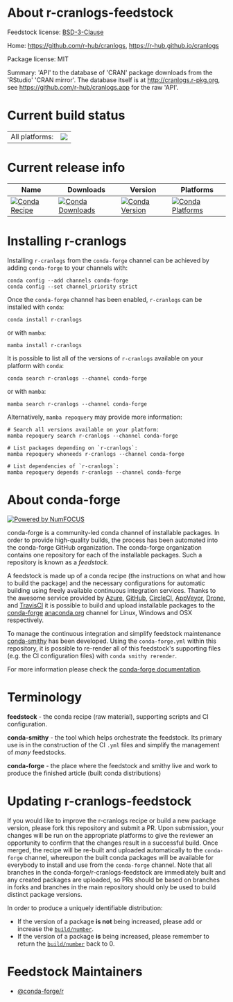 About r-cranlogs-feedstock
==========================

Feedstock license: [BSD-3-Clause](https://github.com/conda-forge/r-cranlogs-feedstock/blob/main/LICENSE.txt)

Home: https://github.com/r-hub/cranlogs, https://r-hub.github.io/cranlogs

Package license: MIT

Summary: 'API' to the database of 'CRAN' package downloads from the 'RStudio' 'CRAN mirror'. The database itself is at <http://cranlogs.r-pkg.org>, see <https://github.com/r-hub/cranlogs.app> for the raw 'API'.

Current build status
====================


<table><tr><td>All platforms:</td>
    <td>
      <a href="https://dev.azure.com/conda-forge/feedstock-builds/_build/latest?definitionId=12657&branchName=main">
        <img src="https://dev.azure.com/conda-forge/feedstock-builds/_apis/build/status/r-cranlogs-feedstock?branchName=main">
      </a>
    </td>
  </tr>
</table>

Current release info
====================

| Name | Downloads | Version | Platforms |
| --- | --- | --- | --- |
| [![Conda Recipe](https://img.shields.io/badge/recipe-r--cranlogs-green.svg)](https://anaconda.org/conda-forge/r-cranlogs) | [![Conda Downloads](https://img.shields.io/conda/dn/conda-forge/r-cranlogs.svg)](https://anaconda.org/conda-forge/r-cranlogs) | [![Conda Version](https://img.shields.io/conda/vn/conda-forge/r-cranlogs.svg)](https://anaconda.org/conda-forge/r-cranlogs) | [![Conda Platforms](https://img.shields.io/conda/pn/conda-forge/r-cranlogs.svg)](https://anaconda.org/conda-forge/r-cranlogs) |

Installing r-cranlogs
=====================

Installing `r-cranlogs` from the `conda-forge` channel can be achieved by adding `conda-forge` to your channels with:

```
conda config --add channels conda-forge
conda config --set channel_priority strict
```

Once the `conda-forge` channel has been enabled, `r-cranlogs` can be installed with `conda`:

```
conda install r-cranlogs
```

or with `mamba`:

```
mamba install r-cranlogs
```

It is possible to list all of the versions of `r-cranlogs` available on your platform with `conda`:

```
conda search r-cranlogs --channel conda-forge
```

or with `mamba`:

```
mamba search r-cranlogs --channel conda-forge
```

Alternatively, `mamba repoquery` may provide more information:

```
# Search all versions available on your platform:
mamba repoquery search r-cranlogs --channel conda-forge

# List packages depending on `r-cranlogs`:
mamba repoquery whoneeds r-cranlogs --channel conda-forge

# List dependencies of `r-cranlogs`:
mamba repoquery depends r-cranlogs --channel conda-forge
```


About conda-forge
=================

[![Powered by
NumFOCUS](https://img.shields.io/badge/powered%20by-NumFOCUS-orange.svg?style=flat&colorA=E1523D&colorB=007D8A)](https://numfocus.org)

conda-forge is a community-led conda channel of installable packages.
In order to provide high-quality builds, the process has been automated into the
conda-forge GitHub organization. The conda-forge organization contains one repository
for each of the installable packages. Such a repository is known as a *feedstock*.

A feedstock is made up of a conda recipe (the instructions on what and how to build
the package) and the necessary configurations for automatic building using freely
available continuous integration services. Thanks to the awesome service provided by
[Azure](https://azure.microsoft.com/en-us/services/devops/), [GitHub](https://github.com/),
[CircleCI](https://circleci.com/), [AppVeyor](https://www.appveyor.com/),
[Drone](https://cloud.drone.io/welcome), and [TravisCI](https://travis-ci.com/)
it is possible to build and upload installable packages to the
[conda-forge](https://anaconda.org/conda-forge) [anaconda.org](https://anaconda.org/)
channel for Linux, Windows and OSX respectively.

To manage the continuous integration and simplify feedstock maintenance
[conda-smithy](https://github.com/conda-forge/conda-smithy) has been developed.
Using the ``conda-forge.yml`` within this repository, it is possible to re-render all of
this feedstock's supporting files (e.g. the CI configuration files) with ``conda smithy rerender``.

For more information please check the [conda-forge documentation](https://conda-forge.org/docs/).

Terminology
===========

**feedstock** - the conda recipe (raw material), supporting scripts and CI configuration.

**conda-smithy** - the tool which helps orchestrate the feedstock.
                   Its primary use is in the construction of the CI ``.yml`` files
                   and simplify the management of *many* feedstocks.

**conda-forge** - the place where the feedstock and smithy live and work to
                  produce the finished article (built conda distributions)


Updating r-cranlogs-feedstock
=============================

If you would like to improve the r-cranlogs recipe or build a new
package version, please fork this repository and submit a PR. Upon submission,
your changes will be run on the appropriate platforms to give the reviewer an
opportunity to confirm that the changes result in a successful build. Once
merged, the recipe will be re-built and uploaded automatically to the
`conda-forge` channel, whereupon the built conda packages will be available for
everybody to install and use from the `conda-forge` channel.
Note that all branches in the conda-forge/r-cranlogs-feedstock are
immediately built and any created packages are uploaded, so PRs should be based
on branches in forks and branches in the main repository should only be used to
build distinct package versions.

In order to produce a uniquely identifiable distribution:
 * If the version of a package **is not** being increased, please add or increase
   the [``build/number``](https://docs.conda.io/projects/conda-build/en/latest/resources/define-metadata.html#build-number-and-string).
 * If the version of a package **is** being increased, please remember to return
   the [``build/number``](https://docs.conda.io/projects/conda-build/en/latest/resources/define-metadata.html#build-number-and-string)
   back to 0.

Feedstock Maintainers
=====================

* [@conda-forge/r](https://github.com/conda-forge/r/)

